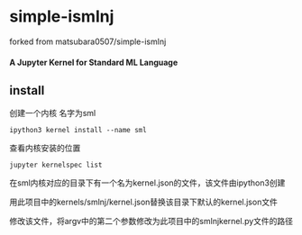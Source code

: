 # simple-ismlnj
forked from matsubara0507/simple-ismlnj   
   
#### A Jupyter Kernel for Standard ML Language

## install
创建一个内核 名字为sml
``` shell
ipython3 kernel install --name sml
```
查看内核安装的位置
``` shell
jupyter kernelspec list
```
在sml内核对应的目录下有一个名为kernel.json的文件，该文件由ipython3创建

用此项目中的kernels/smlnj/kernel.json替换该目录下默认的kernel.json文件

修改该文件，将argv中的第二个参数修改为此项目中的smlnjkernel.py文件的路径
